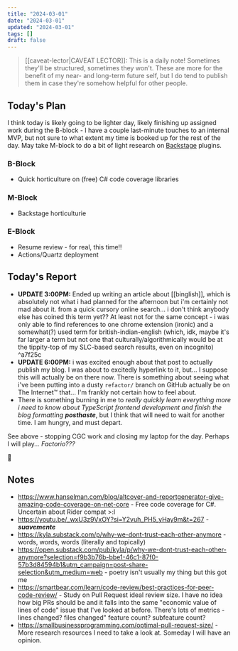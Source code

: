 ```yaml
---
title: "2024-03-01"
date: "2024-03-01"
updated: "2024-03-01"
tags: []
draft: false
---
```


> [[caveat-lector|CAVEAT LECTOR]]: This is a daily note! Sometimes they'll be structured, sometimes they won't. These are more for the benefit of my near- and long-term future self, but I do tend to publish them in case they're somehow helpful for other people.

## Today's Plan

I think today is likely going to be lighter day, likely finishing up assigned work during the B-block - I have a couple last-minute touches to an internal MVP, but not sure to what extent my time is booked up for the rest of the day. May take M-block to do a bit of light research on [Backstage](https://backstage.io/) plugins.

### B-Block

-  Quick horticulture on (free) C# code coverage libraries

### M-Block

- Backstage horticulturie

### E-Block

- Resume review - for real, this time!!
- Actions/Quartz deployment

## Today's Report

- **UPDATE 3:00PM:** Ended up writing an article about [[binglish]], which is absolutely not what i had planned for the afternoon but i'm certainly not mad about it. from a quick cursory online search... i don't think anybody else has coined this term yet?? At least not for the same concept - i was only able to find references to one chrome extension (ironic) and a somewhat(?) used term for british-indian-english (which, idk, maybe it's far larger a term but not one that culturally/algorithmically would be at the tippity-top of my SLC-based search results, even on incognito) ^a7f25c
- **UPDATE 6:00PM:** i was excited enough about that post to actually publish my blog. I was about to excitedly hyperlink to it, but... I suppose this will actually be on there now. There is something about seeing what i've been putting into a dusty `refactor/` branch on GitHub actually be on The Internet™ that... I'm frankly not certain how to feel about.
- There is something burning in me to *really quickly learn everything more i need to know about TypeScript frontend development and finish the blog formatting **posthaste***, but I think that will need to wait for another time. I am hungry, and must depart.

See above - stopping CGC work and closing my laptop for the day. Perhaps I will play... *Factorio???*

🫡

## Notes

- https://www.hanselman.com/blog/altcover-and-reportgenerator-give-amazing-code-coverage-on-net-core - Free code coverage for C#. Uncertain about Rider compat >:l
- https://youtu.be/_wxU3z9VxOY?si=Y2vuh_PH5_yHay9m&t=267 - ***suavemente***
- https://kyla.substack.com/p/why-we-dont-trust-each-other-anymore - words, words, words (literally and topically)
- https://open.substack.com/pub/kyla/p/why-we-dont-trust-each-other-anymore?selection=f9b3b76b-bbe1-46c1-87f0-57b3d84594b1&utm_campaign=post-share-selection&utm_medium=web - poetry isn't usually my thing but this got me
- https://smartbear.com/learn/code-review/best-practices-for-peer-code-review/ - Study on Pull Request ideal review size. I have no idea how big PRs should be and it falls into the same "economic value of lines of code" issue that I've looked at before. There's lots of metrics - lines changed? files changed" feature count? subfeature count?
- https://smallbusinessprogramming.com/optimal-pull-request-size/ - More research resources I need to take a look at. Someday I will have an opinion.